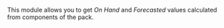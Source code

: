 This module allows you to get *On Hand* and *Forecasted* values
calculated from components of the pack.
